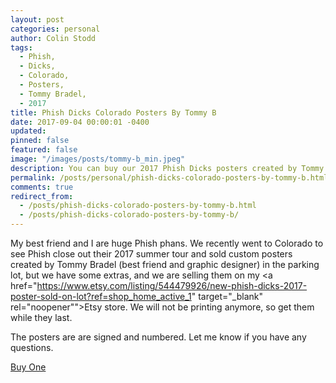 ```yaml
---
layout: post
categories: personal
author: Colin Stodd
tags:
  - Phish,
  - Dicks,
  - Colorado,
  - Posters,
  - Tommy Bradel,
  - 2017
title: Phish Dicks Colorado Posters By Tommy B
date: 2017-09-04 00:00:01 -0400
updated:
pinned: false
featured: false
image: "/images/posts/tommy-b_min.jpeg"
description: You can buy our 2017 Phish Dicks posters created by Tommy Bradel on Etsy.
permalink: /posts/personal/phish-dicks-colorado-posters-by-tommy-b.html
comments: true
redirect_from:
  - /posts/phish-dicks-colorado-posters-by-tommy-b.html
  - /posts/phish-dicks-colorado-posters-by-tommy-b/
---
```


My best friend and I are huge Phish phans. We recently went to Colorado to see Phish close out their 2017 summer tour and sold custom posters created by Tommy Bradel (best friend and graphic designer) in the parking lot, but we have some extras, and we are selling them on my <a href="https://www.etsy.com/listing/544479926/new-phish-dicks-2017-poster-sold-on-lot?ref=shop_home_active_1" target="_blank" rel="noopener"">Etsy store</a>.  We will not be printing anymore, so get them while they last.

The posters are are signed and numbered. Let me know if you have any questions.

<a href="https://www.etsy.com/listing/544479926/new-phish-dicks-2017-poster-sold-on-lot?ref=shop_home_active_1" target="_blank" rel="noopener" class="button special">Buy One</a>